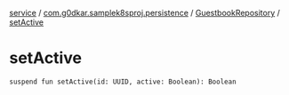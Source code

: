 [service](../../index.md) / [com.g0dkar.samplek8sproj.persistence](../index.md) / [GuestbookRepository](index.md) / [setActive](./set-active.md)

# setActive

`suspend fun setActive(id: UUID, active: Boolean): Boolean`